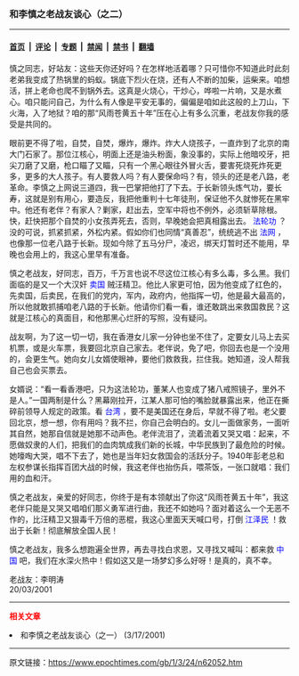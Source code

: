 ### 和李慎之老战友谈心（之二）

---

#### [首页](../../../..?n62052) &nbsp;|&nbsp; [评论](../../../../../epoch-comment?n62052) &nbsp;|&nbsp; [专题](../../../../../epoch-special?n62052) &nbsp;|&nbsp; [禁闻](../../../../../epoch-news?n62052) &nbsp;|&nbsp; [禁书](../../../../../books?n62052) &nbsp;|&nbsp; [翻墙](https://github.com/gfw-breaker/nogfw/blob/master/README.md?n62052)


<div class="post_content" id="artbody" itemprop="articleBody">
 <!-- article content begin -->
 <p>
  慎之同志，好站友：这些天你还好吗？在怎样地活着哪？只可惜你不知道此时此刻老弟我变成了热锅里的蚂蚁。锅底下烈火在烧，还有人不断的加柴，运柴来。咱想活，拼上老命也爬不到锅外去。这真是火烧心，干炒心，哗啦一片响，又是水煮心。咱只能问自己，为什么有人像是平安无事的，偏偏是咱如此这般的上刀山，下火海，入了地狱？咱的那“风雨苍黄五十年”压在心上有多么沉重，老战友你我的感受是共同的。
 </p>
 <p>
  眼前更不得了啦，自焚，自焚，爆炸，爆炸。炸大人烧孩子，一直炸到了北京的南大门石家了。那位江核心，明面上还是油头粉面，象没事的，实际上他暗咬牙，把尖刀磨了又磨，枪口瞄了又瞄，只有一个黑心眼往外冒火舌，要害死烧死炸死更多，更多的大人孩子。有人要救人吗？有人要保命吗？有，领头的还是老八路，老革命。李慎之上网说三道四，我一巴掌把他打了下去。于长新领头炼气功，要长寿，这就是别有用心，要造反，我把他重判十七年徒刑，保证他不久就惨死在黑牢中。他还有老伴？有家人？剿家，赶出去，空军中将也不例外，必须斩草除根。快，赶快把那个自焚的小女孩弄死去，否则，早晚她会把真相露出去。
  <ok href="http://falundafa.org">
   <font color="blue">
    法轮功
   </font>
  </ok>
  ？没的可说，抓紧抓紧，外松内紧。假如你们也同情“真善忍”，统统逃不出
  <ok href="http://www.fawanghuihui.org/">
   <font color="blue">
    法网
   </font>
  </ok>
  ，也像那一位老八路于长新。现如今除了五马分尸，凌迟，绑天灯暂时还不能用，早晚也会用上的，我这心里早有准备。
 </p>
 <p>
  慎之老战友，好同志，百万，千万言也说不尽这位江核心有多么毒，多么黑。我们面临的是又一个大汉奸
  <ok href="https://www.epochtimes.com/news/epochnews/news/Focus.asp?Focus_ID=801">
   <font color="blue">
    卖国
   </font>
  </ok>
  贼汪精卫。他比人家更可怕，因为他变成了红色的，先卖国，后卖民，在我们的党内，军内，政府内，他指挥一切，他是最大最高的，所以他就敢抓捕咱老八路的于长新。他请你们看一看，谁还敢跳出来救国救民？这就是江核心的真面目，和他那黑心烂肝的写照，没有疑问。
 </p>
 <p>
  战友啊，为了这一切一切，我在香港女儿家一分钟也坐不住了，定要女儿马上去买机票，或是火车票，我要回北京自己家去。老伴说，免了吧，你回去也是一个没用的，会更生气。她向女儿女婿使眼神，要他们救救我，拦住我。她知道，没人帮我自己也会买票去。
 </p>
 <p>
  女婿说：“看一看香港吧，只为这法轮功，董某人也变成了猪八戒照镜子，里外不是人。”一国两制是什么？黑幕刚拉开，江某人那可怕的嘴脸就暴露出来，他正在撕碎前领导人规定的政策。看
  <ok href="https://www.epochtimes.com/news/epochnews/main/3.html">
   <font color="blue">
    台湾
   </font>
  </ok>
  ，要不是美国还在身后，早就不得了啦。老父要回北京，想一想，你有用吗？我不拦，你自己会明白的。女儿一面做家务，一面听其自然，她那自信就是她那不动声色。老伴流泪了，流着流着又哭又唱：起来，不愿做奴隶的人们，把我们的血肉筑成我们新的长城，中华民族到了最危险的时候。她嚎啕大哭，唱不下去了，她也是当年妇女救国会的活跃分子。1940年彭老总和左权参谋长指挥百团大战的时候，我这老伴也抬伤兵，喂茶饭，一张口就唱：我们用的血和汗。
 </p>
 <p>
  慎之老战友，亲爱的好同志，你终于是有本领献出了你这“风雨苍黄五十年”，我这老伴只能是又哭又唱咱们那义勇军进行曲，我还不如她吗？面对着这么一个无恶不作的，比汪精卫又狠毒千万倍的恶棍，我这心里面天天喊口号，打倒
  <ok href="https://www.epochtimes.com/news/epochnews/news/Focus.asp?Focus_ID=801">
   <font color="blue">
    江泽民
   </font>
  </ok>
  ！救出于长新！彻底解放全国人民！
 </p>
 <p>
  慎之老战友，我多么想跑遍全世界，再去寻找白求恩，又寻找又喊叫：都来救
  <ok href="https://www.epochtimes.com/news/epochnews/main/2.html">
   <font color="blue">
    中国
   </font>
  </ok>
  吧，我们在水深火热中！假如这又是一场梦幻多么好呀！是真的，真不幸。
 </p>
 <p>
  老战友：李明涛
  <br/>
  20/03/2001
 </p>
 <hr/>
 <p>
  <b>
   <font color="red">
    相关文章
   </font>
  </b>
  <br/>
 </p>
 <li>
  <ok href="http://epochtimes.com/news/epochnews/newscontent.asp?ID=59070" target="_blank">
   和李慎之老战友谈心（之一）
  </ok>
  (3/17/2001)
  <br/>
  <!-- article content end -->
  <div id="below_article_ad">
  </div>
 </li>
</div>


---

原文链接：https://www.epochtimes.com/gb/1/3/24/n62052.htm